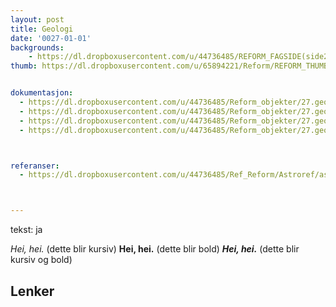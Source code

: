 ```yaml
---
layout: post
title: Geologi
date: '0027-01-01'
backgrounds:
    - https://dl.dropboxusercontent.com/u/44736485/REFORM_FAGSIDE(side2)/27.Geologi2m.jpg
thumb: https://dl.dropboxusercontent.com/u/65894221/Reform/REFORM_THUMBNAILS/27.Geologi.jpg


dokumentasjon:
  - https://dl.dropboxusercontent.com/u/44736485/Reform_objekter/27.geolo1.jpg
  - https://dl.dropboxusercontent.com/u/44736485/Reform_objekter/27.geolo2.jpg
  - https://dl.dropboxusercontent.com/u/44736485/Reform_objekter/27.geolo3.jpg
  - https://dl.dropboxusercontent.com/u/44736485/Reform_objekter/27.geolo4.jpg



referanser:
  - https://dl.dropboxusercontent.com/u/44736485/Ref_Reform/Astroref/astroref01.jpg



---
```

tekst: ja

*Hei, hei.* (dette blir kursiv)
**Hei, hei.** (dette blir bold)
***Hei, hei.*** (dette blir kursiv og bold)

## Lenker<a id="lenker"></a>
